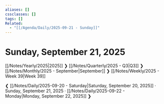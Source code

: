 ```yaml
---
aliases: []
cssclasses: []
tags: []
Related:
  - "[[/Agenda/Daily/2025-09-21 - Sunday]]"
---
```

# Sunday, September 21, 2025

[[/Notes/Yearly/2025|2025]] ❯ [[/Notes/Quarterly/2025 - Q3|Q3]] ❯ [[/Notes/Monthly/2025 - September|September]] ❯ [[/Notes/Weekly/2025 - Week 39|Week 39]]

❮ [[/Notes/Daily/2025-09-20 - Saturday|Saturday, September 20, 2025]] · Sunday, September 21, 2025 · [[/Notes/Daily/2025-09-22 - Monday|Monday, September 22, 2025]] ❯


